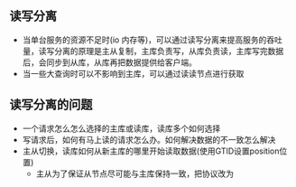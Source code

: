 ## 读写分离
* 当单台服务的资源不足时(io 内存等)，可以通过读写分离来提高服务的吞吐量，读写分离的原理是主从复制，主库负责写，从库负责读，主库写完数据后，会同步到从库，从库再把数据提供给客户端。
* 当一些大查询时可以不影响到主库，可以通过读读节点进行获取

## 读写分离的问题
* 一个请求怎么怎么选择的主库或读库，读库多个如何选择
* 写请求后，如何有马上读的请求怎么办。如何解决数据的不一致怎么解决
* 主从切换，读库如何从新主库的哪里开始读取数据(使用GTID设置position位置)
  * 主从为了保证从节点尽可能与主库保持一致，把协议改为

## 